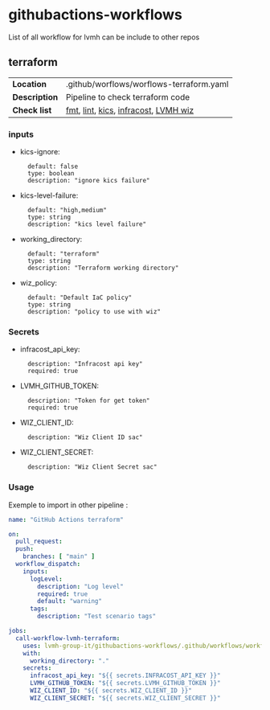 # githubactions-workflows

List of all workflow for lvmh can be include to other repos

## terraform

|  |  |
|--------------|------------------------------------------|
| **Location** | .github/worflows/worflows-terraform.yaml |
| **Description** | Pipeline to check terraform code |
| **Check list** | [fmt](https://developer.hashicorp.com/terraform/cli/commands/fmt), [lint](https://github.com/terraform-linters/tflint), [kics](https://github.com/Checkmarx/kics-github-action), [infracost](https://www.infracost.io/), [LVMH wiz](https://www.wiz.io/)

### inputs

- kics-ignore:

        default: false
        type: boolean
        description: "ignore kics failure"
- kics-level-failure:

        default: "high,medium"
        type: string
        description: "kics level failure"
- working_directory:

        default: "terraform"
        type: string
        description: "Terraform working directory"
- wiz_policy:

        default: "Default IaC policy"
        type: string
        description: "policy to use with wiz" 

### Secrets

- infracost_api_key:

        description: "Infracost api key"
        required: true

- LVMH_GITHUB_TOKEN:

        description: "Token for get token"
        required: true

- WIZ_CLIENT_ID:

        description: "Wiz Client ID sac"

- WIZ_CLIENT_SECRET:

        description: "Wiz Client Secret sac"

### Usage

Exemple to import in other pipeline :

```yaml
name: "GitHub Actions terraform"

on:
  pull_request:
  push:
    branches: [ "main" ]
  workflow_dispatch:
    inputs:
      logLevel:
        description: "Log level"
        required: true
        default: "warning"
      tags:
        description: "Test scenario tags"

jobs:
  call-workflow-lvmh-terraform:
    uses: lvmh-group-it/githubactions-workflows/.github/workflows/workflows-terraform.yaml@main
    with:
      working_directory: "."
    secrets:
      infracost_api_key: "${{ secrets.INFRACOST_API_KEY }}"
      LVMH_GITHUB_TOKEN: "${{ secrets.LVMH_GITHUB_TOKEN }}"
      WIZ_CLIENT_ID: "${{ secrets.WIZ_CLIENT_ID }}"
      WIZ_CLIENT_SECRET: "${{ secrets.WIZ_CLIENT_SECRET }}"
```
